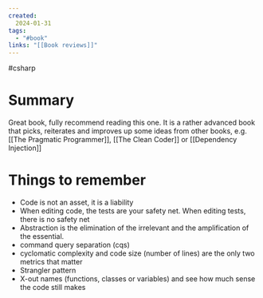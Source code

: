 ```yaml
---
created:
  2024-01-31
tags:
  - "#book"
links: "[[Book reviews]]"
---
```

#csharp 
# Summary
Great book, fully recommend reading this one. It is a rather advanced book that picks, reiterates and improves up some ideas from other books, e.g. [[The Pragmatic Programmer]], [[The Clean Coder]]
or [[Dependency Injection]]
# Things to remember
- Code is not an asset, it is a liability
- When editing code, the tests are your safety net. When editing tests, there is no safety net
- Abstraction is the elimination of the irrelevant and the amplification of the essential. 
- command query separation (cqs)
- cyclomatic complexity and code size (number of lines) are the only two metrics that matter
- Strangler pattern
- X-out names (functions, classes or variables) and see how much sense the code still makes
